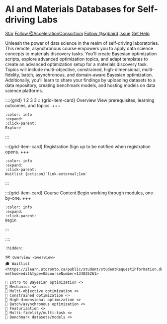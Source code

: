 

<!--- WARNING: THIS IS AN AUTO-GENERATED FILE. DO NOT EDIT DIRECTLY. Instead,
edit in docs/course-data.yaml and run the `scripts/generate_overviews.py` file
or modify src/ac_microcourses/index.md.jinja. --->
# AI and Materials Databases for Self-driving Labs

<a class="github-button" href="https://github.com/AccelerationConsortium/ac-microcourses"
data-icon="octicon-star" data-size="large" data-show-count="true" aria-label="Star
AccelerationConsortium/ac-microcourses on GitHub">Star</a>
<a class="github-button"
href="https://github.com/AccelerationConsortium" data-size="large" data-show-count="true"
aria-label="Follow @AccelerationConsortium on GitHub">Follow @AccelerationConsortium</a>
<a class="github-button"
href="https://github.com/sgbaird" data-size="large" data-show-count="true"
aria-label="Follow @sgbaird on GitHub">Follow @sgbaird</a>
<a class="github-button" href="https://github.com/AccelerationConsortium/ac-microcourses/issues"
data-icon="octicon-issue-opened" data-size="large" data-show-count="true"
aria-label="Issue AccelerationConsortium/ac-microcourses on GitHub">Issue</a>
<a class="github-button" href="https://github.com/AccelerationConsortium/ac-microcourses/discussions/categories/data-science" data-icon="octicon-comment-discussion" data-size="large" aria-label="Discuss AccelerationConsortium/ac-microcourses on GitHub">Get Help</a>



Unleash the power of data science in the realm of self-driving laboratories. This remote, asynchronous course empowers you to apply data science concepts to materials discovery tasks. You'll create Bayesian optimization scripts, explore advanced optimization topics, and adapt templates to create an advanced optimization setup for a materials discovery task. Topics will include multi-objective, constrained, high-dimensional, multi-fidelity, batch, asynchronous, and domain-aware Bayesian optimization. Additionally, you'll learn to share your findings by uploading datasets to a data repository, creating benchmark models, and hosting models on data science platforms.

::::{grid} 1 2 3 3
:::{grid-item-card}  Overview
View prerequisites, learning outcomes, and topics.
+++
```{button-ref} overview
:color: info
:expand:
:click-parent:
Explore
```
:::

:::{grid-item-card}  Registration
Sign up to be notified when registration opens.
+++
```{button-link} https://2learn.utoronto.ca/public/student/studentRequestInformation.do?method=edit&type=0&courseNumber=134035261
:color: info
:expand:
:click-parent:
Waitlist {octicon}`link-external;1em`
```

:::

:::{grid-item-card}  Course Content
Begin working through modules, one-by-one.
+++
```{button-ref} 2.0-orientation
:color: info
:expand:
:click-parent:
Begin
```
:::

::::


```{toctree}
:hidden:

🗺️ Overview <overview>
🎓 Waitlist <https://2learn.utoronto.ca/public/student/studentRequestInformation.do?method=edit&type=0&courseNumber=134035261>

🧩 Intro to Bayesian optimization <>
🧩 Mechanics <>
🧩 Multi-objective optimization <>
🧩 Constrained optimization <>
🧩 High-dimensional optimization <>
🧩 Batch/asynchronous optimization <>
🧩 Featurization <>
🧩 Multi-fidelity/multi-task <>
🧩 Benchmark datasets/models <>
```

<script async defer src="https://buttons.github.io/buttons.js"></script>
